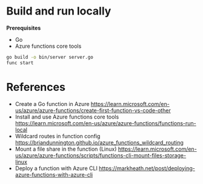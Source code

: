 # Build and run locally

**Prerequisites**

* Go
* Azure functions core tools

```sh
go build -o bin/server server.go
func start
```

# References

- Create a Go function in Azure https://learn.microsoft.com/en-us/azure/azure-functions/create-first-function-vs-code-other
- Install and use Azure functions core tools https://learn.microsoft.com/en-us/azure/azure-functions/functions-run-local
- Wildcard routes in function config https://briandunnington.github.io/azure_functions_wildcard_routing
- Mount a file share in the function (Linux) https://learn.microsoft.com/en-us/azure/azure-functions/scripts/functions-cli-mount-files-storage-linux
- Deploy a function with Azure CLI https://markheath.net/post/deploying-azure-functions-with-azure-cli 
